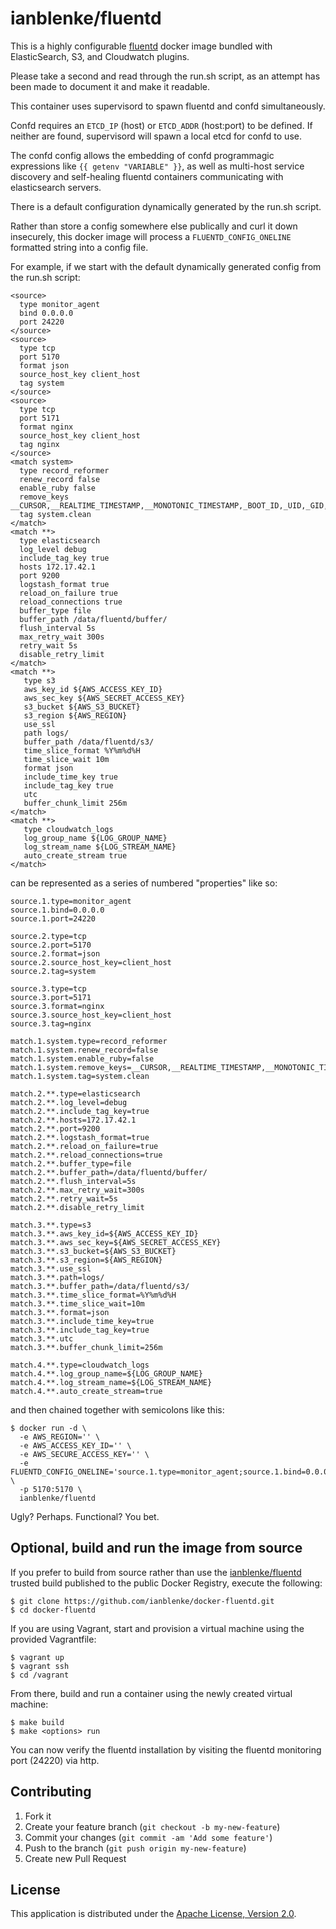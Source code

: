 # ianblenke/fluentd

This is a highly configurable [fluentd][2] docker image bundled with ElasticSearch, S3, and Cloudwatch plugins.

Please take a second and read through the run.sh script, as an attempt has been made to document it and make it readable.

This container uses supervisord to spawn fluentd and confd simultaneously.

Confd requires an `ETCD_IP` (host) or `ETCD_ADDR` (host:port) to be defined. If neither are found, supervisord will spawn a local etcd for confd to use.

The confd config allows the embedding of confd programmagic expressions like `{{ getenv "VARIABLE" }}`, as well as multi-host service discovery and self-healing fluentd containers communicating with elasticsearch servers.

There is a default configuration dynamically generated by the run.sh script.

Rather than store a config somewhere else publically and curl it down insecurely, this docker image will process a `FLUENTD_CONFIG_ONELINE` formatted string into a config file.

For example, if we start with the default dynamically generated config from the run.sh script:

    <source>
      type monitor_agent
      bind 0.0.0.0
      port 24220
    </source>
    <source>
      type tcp
      port 5170
      format json
      source_host_key client_host
      tag system
    </source>
    <source>
      type tcp
      port 5171
      format nginx
      source_host_key client_host
      tag nginx
    </source>
    <match system>
      type record_reformer
      renew_record false
      enable_ruby false
      remove_keys __CURSOR,__REALTIME_TIMESTAMP,__MONOTONIC_TIMESTAMP,_BOOT_ID,_UID,_GID,_CAP_EFFECTIVE,_SYSTEMD_SLICE,SYSLOG_IDENTIFIER,_SYSTEMD_CGROUP,_CMDLINE,_COMM
      tag system.clean
    </match>
    <match **>
      type elasticsearch
      log_level debug
      include_tag_key true
      hosts 172.17.42.1
      port 9200
      logstash_format true
      reload_on_failure true
      reload_connections true
      buffer_type file
      buffer_path /data/fluentd/buffer/
      flush_interval 5s
      max_retry_wait 300s
      retry_wait 5s
      disable_retry_limit
    </match>
    <match **>
       type s3
       aws_key_id ${AWS_ACCESS_KEY_ID}
       aws_sec_key ${AWS_SECRET_ACCESS_KEY}
       s3_bucket ${AWS_S3_BUCKET}
       s3_region ${AWS_REGION}
       use_ssl
       path logs/
       buffer_path /data/fluentd/s3/
       time_slice_format %Y%m%d%H
       time_slice_wait 10m
       format json
       include_time_key true
       include_tag_key true
       utc
       buffer_chunk_limit 256m
    </match>
    <match **>
       type cloudwatch_logs
       log_group_name ${LOG_GROUP_NAME}
       log_stream_name ${LOG_STREAM_NAME}
       auto_create_stream true
    </match>

can be represented as a series of numbered "properties" like so:

    source.1.type=monitor_agent
    source.1.bind=0.0.0.0
    source.1.port=24220

    source.2.type=tcp
    source.2.port=5170
    source.2.format=json
    source.2.source_host_key=client_host
    source.2.tag=system

    source.3.type=tcp
    source.3.port=5171
    source.3.format=nginx
    source.3.source_host_key=client_host
    source.3.tag=nginx

    match.1.system.type=record_reformer
    match.1.system.renew_record=false
    match.1.system.enable_ruby=false
    match.1.system.remove_keys=__CURSOR,__REALTIME_TIMESTAMP,__MONOTONIC_TIMESTAMP,_BOOT_ID,_UID,_GID,_CAP_EFFECTIVE,_SYSTEMD_SLICE,SYSLOG_IDENTIFIER,_SYSTEMD_CGROUP,_CMDLINE,_COMM
    match.1.system.tag=system.clean

    match.2.**.type=elasticsearch
    match.2.**.log_level=debug
    match.2.**.include_tag_key=true
    match.2.**.hosts=172.17.42.1
    match.2.**.port=9200
    match.2.**.logstash_format=true
    match.2.**.reload_on_failure=true
    match.2.**.reload_connections=true
    match.2.**.buffer_type=file
    match.2.**.buffer_path=/data/fluentd/buffer/
    match.2.**.flush_interval=5s
    match.2.**.max_retry_wait=300s
    match.2.**.retry_wait=5s
    match.2.**.disable_retry_limit

    match.3.**.type=s3
    match.3.**.aws_key_id=${AWS_ACCESS_KEY_ID}
    match.3.**.aws_sec_key=${AWS_SECRET_ACCESS_KEY}
    match.3.**.s3_bucket=${AWS_S3_BUCKET}
    match.3.**.s3_region=${AWS_REGION}
    match.3.**.use_ssl
    match.3.**.path=logs/
    match.3.**.buffer_path=/data/fluentd/s3/
    match.3.**.time_slice_format=%Y%m%d%H
    match.3.**.time_slice_wait=10m
    match.3.**.format=json
    match.3.**.include_time_key=true
    match.3.**.include_tag_key=true
    match.3.**.utc
    match.3.**.buffer_chunk_limit=256m

    match.4.**.type=cloudwatch_logs
    match.4.**.log_group_name=${LOG_GROUP_NAME}
    match.4.**.log_stream_name=${LOG_STREAM_NAME}
    match.4.**.auto_create_stream=true

and then chained together with semicolons like this:

    $ docker run -d \
      -e AWS_REGION='' \
      -e AWS_ACCESS_KEY_ID='' \
      -e AWS_SECURE_ACCESS_KEY='' \
      -e FLUENTD_CONFIG_ONELINE='source.1.type=monitor_agent;source.1.bind=0.0.0.0;source.1.port=24220;source.2.type=tcp;source.2.port=5170;source.2.format=json;source.2.source_host_key=client_host;source.2.tag=system;source.3.type=tcp;source.3.port=5171;source.3.format=nginx;source.3.source_host_key=client_host;source.3.tag=nginx;match.1.system.type=record_reformer;match.1.system.renew_record=false;match.1.system.enable_ruby=false;match.1.system.remove_keys=__CURSOR,__REALTIME_TIMESTAMP,__MONOTONIC_TIMESTAMP,_BOOT_ID,_UID,_GID,_CAP_EFFECTIVE,_SYSTEMD_SLICE,SYSLOG_IDENTIFIER,_SYSTEMD_CGROUP,_CMDLINE,_COMM;match.1.system.tag=system.clean;match.2.**.type=elasticsearch;match.2.**.log_level=debug;match.2.**.include_tag_key=true;match.2.**.hosts=172.17.42.1;match.2.**.port=9200;match.2.**.logstash_format=true;match.2.**.reload_on_failure=true;match.2.**.reload_connections=true;match.2.**.buffer_type=file;match.2.**.buffer_path=/data/fluentd/buffer/;match.2.**.flush_interval=5s;match.2.**.max_retry_wait=300s;match.2.**.retry_wait=5s;match.2.**.disable_retry_limit;match.3.**.type=s3;match.3.**.aws_key_id=${AWS_ACCESS_KEY_ID};match.3.**.aws_sec_key=${AWS_SECRET_ACCESS_KEY};match.3.**.s3_bucket=${AWS_S3_BUCKET};match.3.**.s3_region=${AWS_REGION};match.3.**.use_ssl;match.3.**.path=logs/;match.3.**.buffer_path=/data/fluentd/s3/;match.3.**.time_slice_format=%Y%m%d%H;match.3.**.time_slice_wait=10m;match.3.**.format=json;match.3.**.include_time_key=true;match.3.**.include_tag_key=true;match.3.**.utc;match.3.**.buffer_chunk_limit=256m;match.4.**.type=cloudwatch_logs;match.4.**.log_group_name=${LOG_GROUP_NAME};match.4.**.log_stream_name=${LOG_STREAM_NAME};match.4.**.auto_create_stream=true" \
      -p 5170:5170 \
      ianblenke/fluentd

Ugly? Perhaps. Functional? You bet. 

## Optional, build and run the image from source

If you prefer to build from source rather than use the [ianblenke/fluentd][1] trusted build published to the public Docker Registry, execute the following:

    $ git clone https://github.com/ianblenke/docker-fluentd.git
    $ cd docker-fluentd

If you are using Vagrant, start and provision a virtual machine using the provided Vagrantfile:

    $ vagrant up
    $ vagrant ssh
    $ cd /vagrant

From there, build and run a container using the newly created virtual machine:

    $ make build
    $ make <options> run

You can now verify the fluentd installation by visiting the fluentd monitoring port (24220) via http.

## Contributing

1. Fork it
2. Create your feature branch (`git checkout -b my-new-feature`)
3. Commit your changes (`git commit -am 'Add some feature'`)
4. Push to the branch (`git push origin my-new-feature`)
5. Create new Pull Request

## License

This application is distributed under the [Apache License, Version 2.0][3].

[1]: https://registry.hub.docker.com/u/ianblenke/fluentd
[2]: http://www.fluentd.org/
[3]: http://www.apache.org/licenses/LICENSE-2.0
